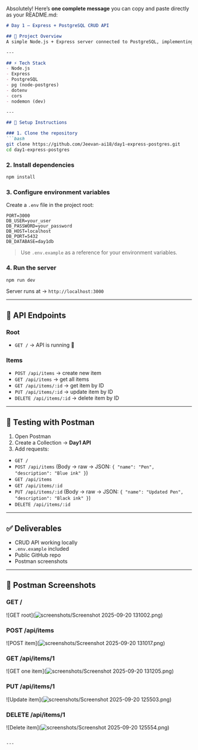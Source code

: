 Absolutely! Here’s **one complete message** you can copy and paste directly as your README.md:

````markdown
# Day 1 – Express + PostgreSQL CRUD API

## 📌 Project Overview
A simple Node.js + Express server connected to PostgreSQL, implementing CRUD APIs for `items`. Tested with Postman.

---

## ⚡ Tech Stack
- Node.js
- Express
- PostgreSQL
- pg (node-postgres)
- dotenv
- cors
- nodemon (dev)

---

## 🚀 Setup Instructions

### 1. Clone the repository
```bash
git clone https://github.com/Jeevan-ai18/day1-express-postgres.git
cd day1-express-postgres
````

### 2. Install dependencies

```bash
npm install
```

### 3. Configure environment variables

Create a `.env` file in the project root:

```env
PORT=3000
DB_USER=your_user
DB_PASSWORD=your_password
DB_HOST=localhost
DB_PORT=5432
DB_DATABASE=day1db
```

> Use `.env.example` as a reference for your environment variables.

### 4. Run the server

```bash
npm run dev
```

Server runs at → `http://localhost:3000`

---

## 🔑 API Endpoints

### Root

* `GET /` → API is running 🚀

### Items

* `POST /api/items` → create new item
* `GET /api/items` → get all items
* `GET /api/items/:id` → get item by ID
* `PUT /api/items/:id` → update item by ID
* `DELETE /api/items/:id` → delete item by ID

---

## 🧪 Testing with Postman

1. Open Postman
2. Create a Collection → **Day1 API**
3. Add requests:

* `GET /`
* `POST /api/items` (Body → raw → JSON: `{ "name": "Pen", "description": "Blue ink" }`)
* `GET /api/items`
* `GET /api/items/:id`
* `PUT /api/items/:id` (Body → raw → JSON: `{ "name": "Updated Pen", "description": "Black ink" }`)
* `DELETE /api/items/:id`

---

## ✅ Deliverables

* CRUD API working locally
* `.env.example` included
* Public GitHub repo
* Postman screenshots

---

## 🧪 Postman Screenshots

### GET /

!\[GET root]\(![screenshots/Screenshot 2025-09-20 131002.png](<screenshoots/Screenshot 2025-09-20 131002.png>))

### POST /api/items

!\[POST item]\(![screenshots/Screenshot 2025-09-20 131017.png](<screenshoots/Screenshot 2025-09-20 131017.png>))

### GET /api/items/1

!\[GET one item]\(![screenshots/Screenshot 2025-09-20 131205.png](<screenshoots/Screenshot 2025-09-20 131205.png>))

### PUT /api/items/1

!\[Update item]\(![screenshots/Screenshot 2025-09-20 125503.png](<screenshoots/Screenshot 2025-09-20 125503.png>))

### DELETE /api/items/1

!\[Delete item]\(![screenshots/Screenshot 2025-09-20 125554.png](<screenshoots/Screenshot 2025-09-20 125554.png>))

```

---



